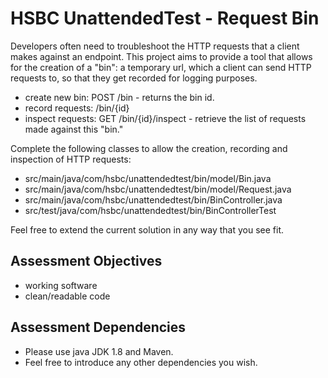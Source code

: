 # HSBC UnattendedTest - Request Bin

Developers often need to troubleshoot the HTTP requests that a client makes against an endpoint.
This project aims to provide a tool that allows for the creation of a "bin": a temporary url,
which a client can send HTTP requests to, so that they get recorded for logging purposes.

* create new bin: POST /bin - returns the bin id.
* record requests: /bin/{id}
* inspect requests: GET /bin/{id}/inspect - retrieve the list of requests made against this "bin."

Complete the following classes to allow the creation, recording and inspection of HTTP requests:
* src/main/java/com/hsbc/unattendedtest/bin/model/Bin.java
* src/main/java/com/hsbc/unattendedtest/bin/model/Request.java
* src/main/java/com/hsbc/unattendedtest/bin/BinController.java
* src/test/java/com/hsbc/unattendedtest/bin/BinControllerTest

Feel free to extend the current solution in any way that you see fit.

## Assessment Objectives
* working software
* clean/readable code

## Assessment Dependencies
* Please use java JDK 1.8 and Maven.
* Feel free to introduce any other dependencies you wish.
